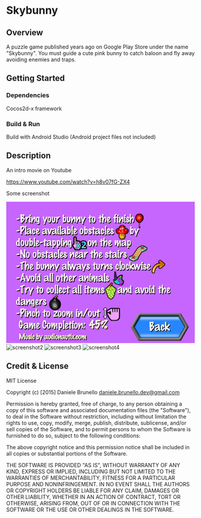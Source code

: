 # Skybunny

## Overview

A puzzle game published years ago on Google Play Store under the name "Skybunny".
You must guide a cute pink bunny to catch baloon and fly away avoiding enemies and traps.

## Getting Started

### Dependencies

Cocos2d-x framework

### Build & Run

Build with Android Studio (Android project files not included)

## Description

An intro movie on Youtube

https://www.youtube.com/watch?v=h8v07fG-ZX4

Some screenshot

![screenshot1](https://github.com/dannyb79/Skybunny/blob/main/s1.jpg)
![screenshot2](https://github.com/dannyb79/skybunny/s2.jpg)
![screenshot3](https://github.com/dannyb79/skybunny/s3.jpg)
![screenshot4](https://github.com/dannyb79/skybunny/s4.jpg)

## Credit & License 

MIT License

Copyright (c) [2015] Daniele Brunello daniele.brunello.dev@gmail.com

Permission is hereby granted, free of charge, to any person obtaining a copy
of this software and associated documentation files (the "Software"), to deal
in the Software without restriction, including without limitation the rights
to use, copy, modify, merge, publish, distribute, sublicense, and/or sell
copies of the Software, and to permit persons to whom the Software is
furnished to do so, subject to the following conditions:

The above copyright notice and this permission notice shall be included in all
copies or substantial portions of the Software.

THE SOFTWARE IS PROVIDED "AS IS", WITHOUT WARRANTY OF ANY KIND, EXPRESS OR
IMPLIED, INCLUDING BUT NOT LIMITED TO THE WARRANTIES OF MERCHANTABILITY,
FITNESS FOR A PARTICULAR PURPOSE AND NONINFRINGEMENT. IN NO EVENT SHALL THE
AUTHORS OR COPYRIGHT HOLDERS BE LIABLE FOR ANY CLAIM, DAMAGES OR OTHER
LIABILITY, WHETHER IN AN ACTION OF CONTRACT, TORT OR OTHERWISE, ARISING FROM,
OUT OF OR IN CONNECTION WITH THE SOFTWARE OR THE USE OR OTHER DEALINGS IN THE
SOFTWARE.



